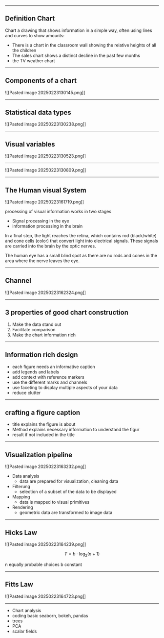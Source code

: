 
---
## Definition Chart
Chart a drawing that shows information in a simple way, often using lines and curves to show amounts:
- There is a chart in the classroom wall showing the relative heights of all the children
- The sales chart shows a distinct decline in the past few months
- the TV weather chart

---
## Components of a chart
![[Pasted image 20250223130145.png]]

---
## Statistical data types
![[Pasted image 20250223130238.png]]

---
## Visual variables
![[Pasted image 20250223130523.png]]

---
![[Pasted image 20250223130809.png]]

---
## The Human visual System
![[Pasted image 20250223161719.png]]

processing of visual information works in two stages
- Signal processing in the eye
- information processing in the brain

In a final step, the light reaches the retina, which contains rod (black/white)
and cone cells (color) that convert light into electrical signals. These signals
are carried into the brain by the optic nerves.

The human eye has a small blind spot as there are no rods and cones in the
area where the nerve leaves the eye.

---
## Channel 
![[Pasted image 20250223162324.png]]

---
## 3 properties of good chart construction
1. Make the data stand out
2. Facilitate comparison
3. Make the chart information rich

---
## Information rich design
- each figure needs an informative caption
- add legends and labels
- add context with reference markers
- use the different marks and channels
- use faceting to display multiple aspects of your data
- reduce clutter

---
## crafting a figure caption
- title explains the figure is about
- Method explains necessary information to understand the figur
- result if not included in the title

---
## Visualization pipeline

![[Pasted image 20250223163232.png]]

- Data analysis
	- data are prepared for visualization, cleaning data
- Filterung 
	- selection of a subset of the data to be displayed
- Mapping
	- data is mapped to visual primitives
- Rendering
	- geometric data are transformed to image data

---
## Hicks Law

![[Pasted image 20250223164239.png]]

$$T=b\cdot \log_{2}(n+1)$$

n equally probable choices
b constant

---
## Fitts Law
![[Pasted image 20250223164723.png]]

----

- Chart analysis
- coding basic seaborn, bokeh, pandas
- trees
- PCA
- scalar fields